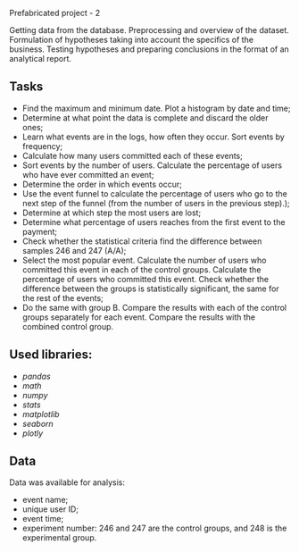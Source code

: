 Prefabricated project - 2

Getting data from the database. Preprocessing and overview of the dataset. Formulation of hypotheses taking into account the specifics of the business. Testing hypotheses and preparing conclusions in the format of an analytical report.

## Tasks

- Find the maximum and minimum date. Plot a histogram by date and time;
- Determine at what point the data is complete and discard the older ones;
- Learn what events are in the logs, how often they occur. Sort events by frequency;
- Calculate how many users committed each of these events;
- Sort events by the number of users. Calculate the percentage of users who have ever committed an event;
- Determine the order in which events occur;
- Use the event funnel to calculate the percentage of users who go to the next step of the funnel (from the number of users in the previous step).);
- Determine at which step the most users are lost;
- Determine what percentage of users reaches from the first event to the payment;
- Check whether the statistical criteria find the difference between samples 246 and 247 (A/A);
- Select the most popular event. Calculate the number of users who committed this event in each of the control groups. Calculate the percentage of users who committed this event. Check whether the difference between the groups is statistically significant, the same for the rest of the events;
- Do the same with group B. Compare the results with each of the control groups separately for each event. Compare the results with the combined control group.


## Used libraries:
- *pandas*
- *math*
- *numpy*
- *stats*
- *matplotlib*
- *seaborn*
- *plotly*

## Data

Data was available for analysis:

- event name;
- unique user ID;
- event time;
- experiment number: 246 and 247 are the control groups, and 248 is the experimental group.
